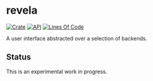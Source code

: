 # revela

[![Crate](https://img.shields.io/crates/v/revela.svg)](https://crates.io/crates/revela)
[![API](https://docs.rs/revela/badge.svg)](https://docs.rs/revela/)
[![Lines Of Code](https://tokei.rs/b1/github/_USER_/revela?category=code)](https://github.com/_USER_/revela)

A user interface abstracted over a selection of backends.

## Status

This is an experimental work in progress.
